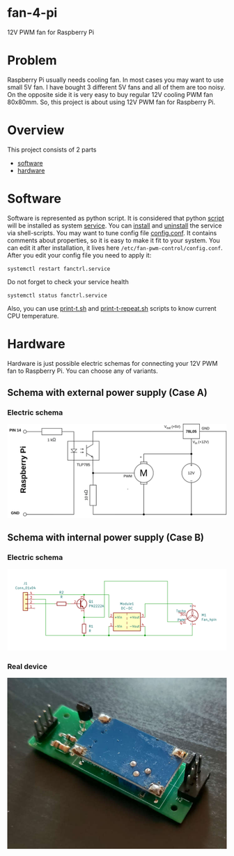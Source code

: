 # fan-4-pi
12V PWM fan for Raspberry Pi

# Problem
Raspberry Pi usually needs cooling fan.
In most cases you may want to use small 5V fan.
I have bought 3 different 5V fans and all of them are too noisy.
On the opposite side it is very easy to buy
regular 12V cooling PWM fan 80x80mm.
So, this project is about using 12V PWM fan for Raspberry Pi.

# Overview 
This project consists of 2 parts
- [software](software)
- [hardware](hardware)

# Software
Software is represented as python script.
It is considered that python [script](software/fan_ctrl/fan_ctrl.py) will be installed
as system [service](software/fan_ctrl/fanctrl.service).
You can [install](software/fan_ctrl/install-service.sh) and [uninstall](software/fan_ctrl/uninstall-service.sh)
the service via shell-scripts.
You may want to tune config file [config.conf](software/fan_ctrl/config.conf).
It contains comments about properties, so it is easy to make it fit to your system.
You can edit it after installation, it lives here `/etc/fan-pwm-control/config.conf`.
After you edit your config file you need to apply it:
```shell
systemctl restart fanctrl.service
```
Do not forget to check your service health
```shell
systemctl status fanctrl.service
```
Also, you can use [print-t.sh](software/fan_ctrl/print-t.sh) and
[print-t-repeat.sh](software/fan_ctrl/print-t-repeat.sh) scripts to know current CPU temperature.

# Hardware
Hardware is just possible electric schemas for connecting your 12V PWM fan to Raspberry Pi.
You can choose any of variants.

## Schema with external power supply (Case A)

### Electric schema
![Schema with external power supply](hardware/external-power-supply/schema-electric.svg)

## Schema with internal power supply (Case B)

### Electric schema
![Schema with internal power supply](hardware/internal-power-supply/schema-electric.svg)

### Real device
![Real device with internal power supply](hardware/internal-power-supply/real-device.jpg)